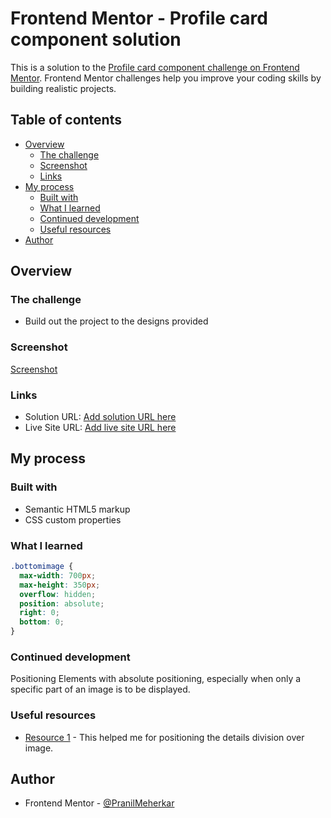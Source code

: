 # Frontend Mentor - Profile card component solution

This is a solution to the [Profile card component challenge on Frontend Mentor](https://www.frontendmentor.io/challenges/profile-card-component-cfArpWshJ). Frontend Mentor challenges help you improve your coding skills by building realistic projects.

## Table of contents

- [Overview](#overview)
  - [The challenge](#the-challenge)
  - [Screenshot](#screenshot)
  - [Links](#links)
- [My process](#my-process)
  - [Built with](#built-with)
  - [What I learned](#what-i-learned)
  - [Continued development](#continued-development)
  - [Useful resources](#useful-resources)
- [Author](#author)


## Overview

### The challenge

- Build out the project to the designs provided

### Screenshot

[Screenshot](images/Screenshot.png)

### Links

- Solution URL: [Add solution URL here](https://your-solution-url.com)
- Live Site URL: [Add live site URL here](https://your-live-site-url.com)

## My process

### Built with

- Semantic HTML5 markup
- CSS custom properties


### What I learned

```css
.bottomimage {
  max-width: 700px;
  max-height: 350px;
  overflow: hidden;
  position: absolute;
  right: 0;
  bottom: 0;
}
```


### Continued development

Positioning Elements with absolute positioning, especially when only a specific part of an image is to be displayed.

### Useful resources

- [Resource 1](https://webplatform.github.io/docs/tutorials/absolute_and_fixed_positioning/) - This helped me for positioning the details division over image.

## Author

- Frontend Mentor - [@PranilMeherkar](https://www.frontendmentor.io/profile/PranilMeherkar)
